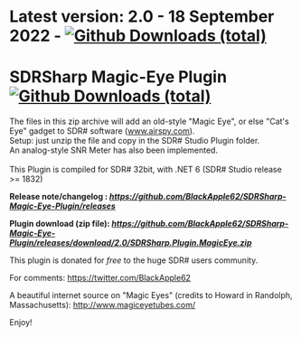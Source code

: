 # Latest version: 2.0 - 18 September 2022 - [![Github Downloads (total)](https://img.shields.io/github/downloads/BlackApple62/SDRSharp-Magic-Eye-Plugin/2.0/total.svg)]()
  
# SDRSharp Magic-Eye Plugin [![Github Downloads (total)](https://img.shields.io/github/downloads/BlackApple62/SDRSharp-Magic-Eye-Plugin/total.svg)]()

The files in this zip archive will add an old-style "Magic Eye", or else "Cat's Eye" gadget to SDR# software (www.airspy.com).<br>Setup: just unzip the file and copy in the SDR# Studio Plugin folder.<br>
An analog-style SNR Meter has also been implemented.<br><br>
This Plugin is compiled for SDR# 32bit, with .NET 6 (SDR# Studio release >= 1832)

**Release note/changelog : _https://github.com/BlackApple62/SDRSharp-Magic-Eye-Plugin/releases_**

**Plugin download (zip file): _https://github.com/BlackApple62/SDRSharp-Magic-Eye-Plugin/releases/download/2.0/SDRSharp.Plugin.MagicEye.zip_**

This plugin is donated for *free* to the huge SDR# users community.<br>

For comments: https://twitter.com/BlackApple62

A beautiful internet source on "Magic Eyes" (credits to Howard in Randolph, Massachusetts): http://www.magiceyetubes.com/

Enjoy!

